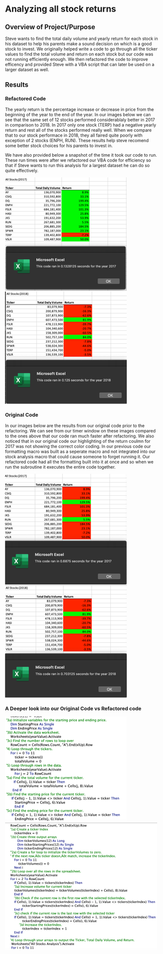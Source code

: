# Analyzing all stock returns

## Overview of Project/Purpose
Steve wants to find the total daily volume and yearly return for each stock in his dataset to help his parents make a sound decision on which is a good stock to invest. We originally helped write a code to go through all the ticker values to find the total volume and return on each stock but our code was not running efficiently enough. We then refactored the code to improve efficency and provided Steve with a VBA script that can later be used on a larger dataset as well.


## Results

### Refactored Code
The yearly return is the percentage increase or decrease in price from the beginning of the year to the end of the year. In our images below we can see that the same set of 12 stocks performed considerablaly better in 2017 in comparison to 2018. In 2017 only one stock (TERP) had a negative yearly return and rest all of the stocks performed really well. When we compare that to our stock performace in 2018, they all faired quite poorly with exception of 2 stocks (ENPH, RUN). These results help steve recomend some better stock choices for his parents to invest in. 

We have also provided below a snapshot of the time it took our code to run. These run times were after we refactored our VBA code for efficiency so that if Steve wants to run this analysis for a largest dataset he can do so quite effectively. 


<img src="/Resources/VBA_Challenge_2017.png" width="400"/> <img src="/Resources/VBA_Challenge_2018.png" width="400"/>

### Original Code
In our images below are the results from our original code prior to the refactoring. We can see from our timer window on these images compared to the ones above that our code ran much faster after refactoring. We also noticed that in our original code our highlighting of the return coulmn for 2017 was not showing the correct color coding. In our previous code our formatting macro was built as a seperate macro and not integrated into our stock analysis macro that could cause someone to forget running it. Our refactored code had all the formatting built into it at once and so when we run the subroutine it executes the entire code together. 


<img src="/Resources/VBA_Challenge_2017(old code).png" width="400"/> <img src="/Resources/VBA_Challenge_2018(old code).png" width="400"/>


### A Deeper look into our Original Code vs Refactored code
<img src="/Resources/Original Script.png" width="400"/> <img src="/Resources/Refactored Script.png" width="500"/>
